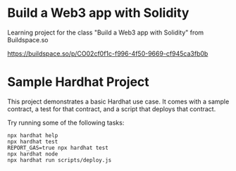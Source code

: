 # Build a Web3 app with Solidity

Learning project for the class "Build a Web3 app with Solidity" from Buildspace.so

<https://buildspace.so/p/CO02cf0f1c-f996-4f50-9669-cf945ca3fb0b>

# Sample Hardhat Project

This project demonstrates a basic Hardhat use case. It comes with a sample contract, a test for that contract, and a script that deploys that contract.

Try running some of the following tasks:

```shell
npx hardhat help
npx hardhat test
REPORT_GAS=true npx hardhat test
npx hardhat node
npx hardhat run scripts/deploy.js
```
